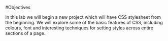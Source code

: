 #Objectives

In this lab we will begin a new project which will have CSS stylesheet from the beginning. We will explore some of the basic features of CSS, including colours, font and interesting techniques for setting styles across entire sections of a page.